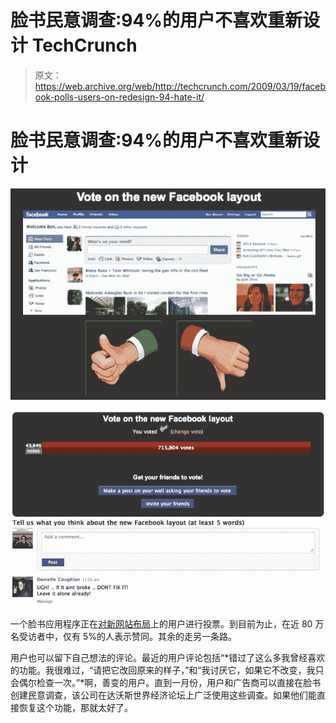 # 脸书民意调查:94%的用户不喜欢重新设计 TechCrunch

> 原文：<https://web.archive.org/web/http://techcrunch.com/2009/03/19/facebook-polls-users-on-redesign-94-hate-it/>

# 脸书民意调查:94%的用户不喜欢重新设计

![](img/7d99c1cb16b0a1c6d110ebea06e22f41.png)

![](img/147bc28bb120bf863dfe60691f02945a.png)

一个脸书应用程序正在[对](https://web.archive.org/web/20230216073451/http://apps.facebook.com/layoutvote/)[新网站布局](https://web.archive.org/web/20230216073451/https://techcrunch.com/2009/03/11/facebooks-real-time-homepage-goes-live-today/)上的用户进行投票。到目前为止，在近 80 万名受访者中，仅有 5%的人表示赞同。其余的走另一条路。

用户也可以留下自己想法的评论。最近的用户评论包括“*错过了这么多我曾经喜欢的功能。我很难过，“请把它改回原来的样子，”和“我讨厌它，如果它不改变，我只会偶尔检查一次。”*啊，善变的用户。直到一月份，用户和广告商可以直接在脸书创建民意调查，该公司在达沃斯世界经济论坛上广泛使用这些调查。如果他们能直接恢复这个功能，那就太好了。